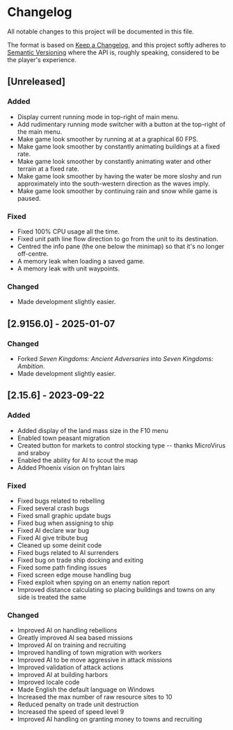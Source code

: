 # Changelog

All notable changes to this project will be documented in this file.

The format is based on [Keep a Changelog](https://keepachangelog.com/en/1.1.0/),
and this project softly adheres to [Semantic
Versioning](https://semver.org/spec/v2.0.0.html) where the API is, roughly
speaking, considered to be the player's experience.

## [Unreleased]

### Added

- Display current running mode in top-right of main menu.
- Add rudimentary running mode switcher with a button at the top-right of the
  main menu.
- Make game look smoother by running at at a graphical 60 FPS.
- Make game look smoother by constantly animating buildings at a fixed rate.
- Make game look smoother by constantly animating water and other terrain at a
  fixed rate.
- Make game look smoother by having the water be more sloshy and run
  approximately into the south-western direction as the waves imply.
- Make game look smoother by continuing rain and snow while game is paused.

### Fixed

- Fixed 100% CPU usage all the time.
- Fixed unit path line flow direction to go from the unit to its destination.
- Centred the info pane (the one below the minimap) so that it's no longer
  off-centre.
- A memory leak when loading a saved game.
- A memory leak with unit waypoints.

### Changed

- Made development slightly easier.

## [2.9156.0] - 2025-01-07

### Changed

- Forked _Seven Kingdoms: Ancient Adversaries_ into _Seven Kingdoms: Ambition_.
- Made development slightly easier.

## [2.15.6] - 2023-09-22

### Added

- Added display of the land mass size in the F10 menu
- Enabled town peasant migration
- Created button for markets to control stocking type -- thanks MicroVirus and
   sraboy
- Enabled the ability for AI to scout the map
- Added Phoenix vision on fryhtan lairs

### Fixed

- Fixed bugs related to rebelling
- Fixed several crash bugs
- Fixed small graphic update bugs
- Fixed bug when assigning to ship
- Fixed AI declare war bug
- Fixed AI give tribute bug
- Cleaned up some deinit code
- Fixed bugs related to AI surrenders
- Fixed bug on trade ship docking and exiting
- Fixed some path finding issues
- Fixed screen edge mouse handling bug
- Fixed exploit when spying on an enemy nation report
- Improved distance calculating so placing buildings and towns on any side is
   treated the same

### Changed

- Improved AI on handling rebellions
- Greatly improved AI sea based missions
- Improved AI on training and recruiting
- Improved handling of town migration with workers
- Improved AI to be move aggressive in attack missions
- Improved validation of attack actions
- Improved AI at building harbors
- Improved locale code
- Made English the default language on Windows
- Increased the max number of raw resource sites to 10
- Reduced penalty on trade unit destruction
- Increased the speed of speed level 9
- Improved AI handling on granting money to towns and recruiting
